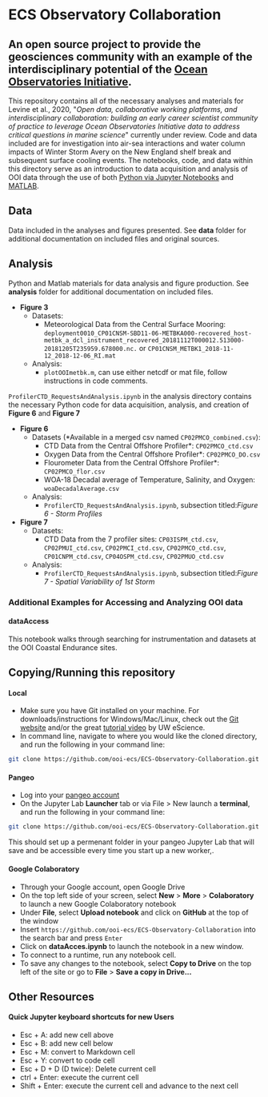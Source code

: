 # ECS Observatory Collaboration
## An open source project to provide the geosciences community with an example of the interdisciplinary potential of the [Ocean Observatories Initiative](https://oceanobservatories.org/).

This repository contains all of the necessary analyses and materials for Levine et al., 2020, "*Open data, collaborative working platforms, and interdisciplinary collaboration: building an early career scientist community of practice to leverage Ocean Observatories Initiative data to address critical questions in marine science*" currently under review. Code and data included are for investigation into air-sea interactions and water column impacts of Winter Storm Avery on the New England shelf break and subsequent surface cooling events. The notebooks, code, and data within this directory serve as an introduction to data acquisition and analysis of OOI data through the use of both [Python via Jupyter Notebooks](https://jupyter.org/) and [MATLAB](https://www.mathworks.com/products/matlab.html).

## Data
Data included in the analyses and figures presented. See **data** folder for additional documentation on included files and original sources.

## Analysis
Python and Matlab materials for data analysis and figure production. See **analysis** folder for additional documentation on included files.

- **Figure 3**
  - Datasets: 
    - Meteorological Data from the Central Surface Mooring: `deployment0010_CP01CNSM-SBD11-06-METBKA000-recovered_host-metbk_a_dcl_instrument_recovered_20181112T000012.513000-20181205T235959.678000.nc.` or `CP01CNSM_METBK1_2018-11-12_2018-12-06_RI.mat`  
  - Analysis:
      - `plotOOImetbk.m`, can use either netcdf or mat file, follow instructions in code comments.

`ProfilerCTD_RequestsAndAnalysis.ipynb` in the analysis directory contains the necessary Python code for data acquisition, analysis, and creation of **Figure 6** and **Figure 7**
- **Figure 6**
  - Datasets (*Available in a merged csv named `CP02PMCO_combined.csv`): 
    - CTD Data from the Central Offshore Profiler*: `CP02PMCO_ctd.csv`
    - Oxygen Data from the Central Offshore Profiler*: `CP02PMCO_DO.csv`
    - Flourometer Data from the Central Offshore Profiler*: `CP02PMCO_flor.csv`
    - WOA-18 Decadal average of Temperature, Salinity, and Oxygen: `woaDecadalAverage.csv`
   - Analysis:
      - `ProfilerCTD_RequestsAndAnalysis.ipynb`, subsection titled:*Figure 6 - Storm Profiles*
- **Figure 7**
  - Datasets: 
    - CTD Data from the 7 profiler sites: `CP03ISPM_ctd.csv`, `CP02PMUI_ctd.csv`, `CP02PMCI_ctd.csv`, `CP02PMCO_ctd.csv`, `CP01CNPM_ctd.csv`, `CP04OSPM_ctd.csv`, `CP02PMUO_ctd.csv`
   - Analysis:
      - `ProfilerCTD_RequestsAndAnalysis.ipynb`, subsection titled:*Figure 7 - Spatial Variability of 1st Storm*

### Additional Examples for Accessing and Analyzing OOI data

#### dataAccess
This notebook walks through searching for instrumentation and datasets at the OOI Coastal Endurance sites.

## Copying/Running this repository
#### Local
- Make sure you have Git installed on your machine.  For downloads/instructions for Windows/Mac/Linux, check out the [Git website](https://git-scm.com/) and/or the great [tutorial video](https://www.youtube.com/watch?v=wyiiTHVEF8k&feature=youtu.be) by UW eScience.
- In command line, navigate to where you would like the cloned directory, and run the following in your command line:
```bash
git clone https://github.com/ooi-ecs/ECS-Observatory-Collaboration.git
```

#### Pangeo
- Log into your [pangeo account](https://nasa.pangeo.io/hub/login)
- On the Jupyter Lab **Launcher** tab or via File > New launch a **terminal**, and run the following in your command line:
```bash
git clone https://github.com/ooi-ecs/ECS-Observatory-Collaboration.git
```
This should set up a permenant folder in your pangeo Jupyter Lab that will save and be accessible every time you start up a new worker,.

#### Google Colaboratory
- Through your Google account, open Google Drive
- On the top left side of your screen, select **New** > **More** > **Colaboratory** to launch a new Google Colaboratory notebook
- Under **File**, select **Upload notebook** and click on **GitHub** at the top of the window
- Insert `https://github.com/ooi-ecs/ECS-Observatory-Collaboration` into the search bar and press `Enter`
- Click on **dataAcces.ipynb** to launch the notebook in a new window.  
- To connect to a runtime, run any notebook cell.
- To save any changes to the notebook, select **Copy to Drive** on the top left of the site or go to **File** > **Save a copy in Drive...**

## Other Resources
#### Quick Jupyter keyboard shortcuts for new Users
- Esc + A: add new cell above
- Esc + B: add new cell below
- Esc + M: convert to Markdown cell
- Esc + Y: convert to code cell
- Esc + D + D (D twice): Delete current cell
- ctrl + Enter: execute the current cell
- Shift + Enter: execute the current cell and advance to the next cell
